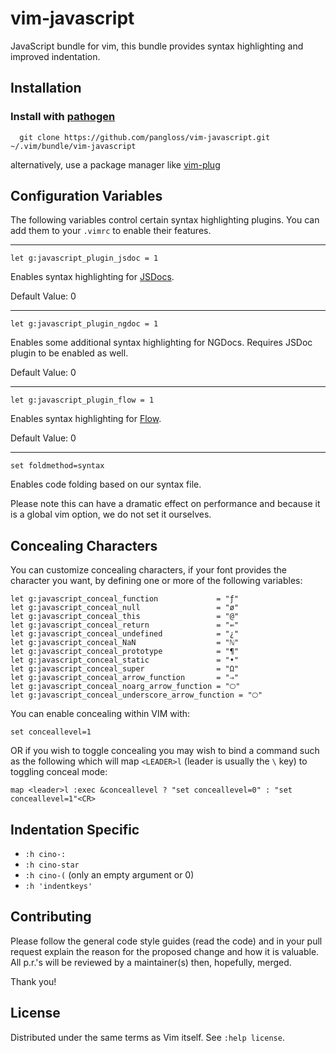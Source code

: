 # vim-javascript

JavaScript bundle for vim, this bundle provides syntax highlighting and
improved indentation.


## Installation

### Install with [pathogen](https://github.com/tpope/vim-pathogen)

      git clone https://github.com/pangloss/vim-javascript.git ~/.vim/bundle/vim-javascript

alternatively, use a package manager like [vim-plug](https://github.com/junegunn/vim-plug)


## Configuration Variables

The following variables control certain syntax highlighting plugins. You can
add them to your `.vimrc` to enable their features.

-----------------

```
let g:javascript_plugin_jsdoc = 1
```

Enables syntax highlighting for [JSDocs](http://usejsdoc.org/).

Default Value: 0

-----------------

```
let g:javascript_plugin_ngdoc = 1
```

Enables some additional syntax highlighting for NGDocs. Requires JSDoc plugin
to be enabled as well.

Default Value: 0

-----------------

```
let g:javascript_plugin_flow = 1
```

Enables syntax highlighting for [Flow](https://flowtype.org/).

Default Value: 0

-----------------

```
set foldmethod=syntax
```

Enables code folding based on our syntax file.

Please note this can have a dramatic effect on performance and because it is a
global vim option, we do not set it ourselves.


## Concealing Characters

You can customize concealing characters, if your font provides the character you want, by defining one or more of the following
variables:

    let g:javascript_conceal_function             = "ƒ"
    let g:javascript_conceal_null                 = "ø"
    let g:javascript_conceal_this                 = "@"
    let g:javascript_conceal_return               = "⇚"
    let g:javascript_conceal_undefined            = "¿"
    let g:javascript_conceal_NaN                  = "ℕ"
    let g:javascript_conceal_prototype            = "¶"
    let g:javascript_conceal_static               = "•"
    let g:javascript_conceal_super                = "Ω"
    let g:javascript_conceal_arrow_function       = "⇒"
    let g:javascript_conceal_noarg_arrow_function = "🞅"
    let g:javascript_conceal_underscore_arrow_function = "🞅"


You can enable concealing within VIM with:

    set conceallevel=1

OR if you wish to toggle concealing you may wish to bind a command such as the following which will map `<LEADER>l` (leader is usually the `\` key) to toggling conceal mode:

    map <leader>l :exec &conceallevel ? "set conceallevel=0" : "set conceallevel=1"<CR>


## Indentation Specific

* `:h cino-:`
* `:h cino-star`
* `:h cino-(` (only an empty argument or 0)
* `:h 'indentkeys'`

## Contributing

Please follow the general code style
guides (read the code) and in your pull request explain the reason for the
proposed change and how it is valuable. All p.r.'s will be reviewed by a
maintainer(s) then, hopefully, merged.

Thank you!


## License

Distributed under the same terms as Vim itself. See `:help license`.
